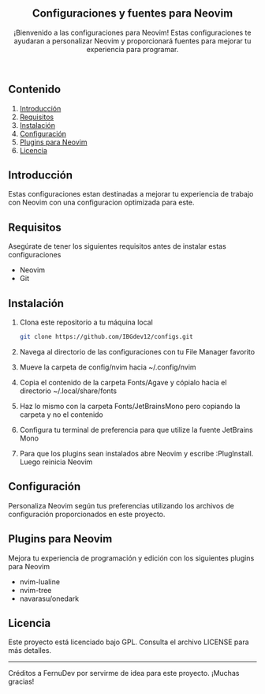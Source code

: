 <div align="center">
<br>
   
## Configuraciones y fuentes para Neovim
¡Bienvenido a las configuraciones para Neovim! Estas configuraciones te ayudaran a personalizar Neovim y proporcionará fuentes para mejorar tu experiencia para programar.

</br>
</div>

## Contenido
1. [Introducción](#introducción)
2. [Requisitos](#requisitos)
3. [Instalación](#instalación)
4. [Configuración](#configuración)
5. [Plugins para Neovim](#plugins-para-neovim)
6. [Licencia](#licencia)

## Introducción
Estas configuraciones estan destinadas a mejorar tu experiencia de trabajo con Neovim con una configuracion optimizada para este.

## Requisitos
Asegúrate de tener los siguientes requisitos antes de instalar estas configuraciones

- Neovim
- Git

## Instalación
1. Clona este repositorio a tu máquina local

   ```bash
   git clone https://github.com/IBGdev12/configs.git
   ```
2. Navega al directorio de las configuraciones con tu File Manager favorito
3. Mueve la carpeta de config/nvim hacia ~/.config/nvim
4. Copia el contenido de la carpeta Fonts/Agave y cópialo hacia el directorio ~/.local/share/fonts
5. Haz lo mismo con la carpeta Fonts/JetBrainsMono pero copiando la carpeta y no el contenido
6. Configura tu terminal de preferencia para que utilize la fuente JetBrains Mono
7. Para que los plugins sean instalados abre Neovim y escribe :PlugInstall. Luego reinicia Neovim

## Configuración
Personaliza Neovim según tus preferencias utilizando los archivos de configuración proporcionados en este proyecto.

## Plugins para Neovim
Mejora tu experiencia de programación y edición con los siguientes plugins para Neovim

- nvim-lualine
- nvim-tree
- navarasu/onedark

## Licencia

Este proyecto está licenciado bajo GPL. Consulta el archivo LICENSE para más detalles.

---

Créditos a FernuDev por servirme de idea para este proyecto. ¡Muchas gracias!
